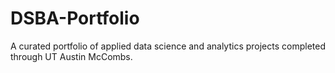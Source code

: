 # DSBA-Portfolio
A curated portfolio of applied data science and analytics projects completed through UT Austin McCombs.
